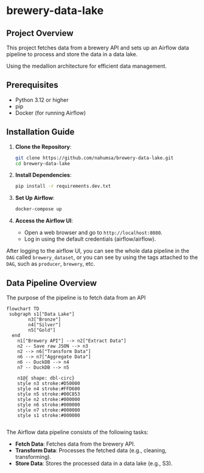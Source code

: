 # brewery-data-lake

## Project Overview

This project fetches data from a brewery API and sets up an Airflow data pipeline to process and store the data in a data lake.

Using the medallion architecture for efficient data management.

## Prerequisites

- Python 3.12 or higher
- pip
- Docker (for running Airflow)

## Installation Guide

1. **Clone the Repository**:

   ```bash
   git clone https://github.com/nahumsa/brewery-data-lake.git
   cd brewery-data-lake
   ```

2. **Install Dependencies**:

   ```bash
   pip install -r requirements.dev.txt
   ```

3. **Set Up Airflow**:

   ```bash
   docker-compose up
   ```

3. **Access the Airflow UI**:
   - Open a web browser and go to `http://localhost:8080`.
   - Log in using the default credentials (airflow/airflow).

After logging to the airflow UI, you can see the whole data pipeline in the `DAG` called `brewery_dataset`,
or you can see by using the tags attached to the `DAG`, such as `producer`, `brewery`, etc.

## Data Pipeline Overview

The purpose of the pipeline is to fetch data from an API

```mermaid
flowchart TD
 subgraph s1["Data Lake"]
        n3["Bronze"]
        n4["Silver"]
        n5["Gold"]
  end
    n1["Brewery API"] --> n2["Extract Data"]
    n2 -- Save raw JSON --> n3
    n2 --> n6["Transform Data"]
    n6 --> n7["Aggregate Data"]
    n6 -- DuckDB --> n4
    n7 -- DuckDB --> n5

    n1@{ shape: dbl-circ}
    style n3 stroke:#D50000
    style n4 stroke:#FFD600
    style n5 stroke:#00C853
    style n2 stroke:#000000
    style n6 stroke:#000000
    style n7 stroke:#000000
    style s1 stroke:#000000


```

The Airflow data pipeline consists of the following tasks:

- **Fetch Data**: Fetches data from the brewery API.
- **Transform Data**: Processes the fetched data (e.g., cleaning, transforming).
- **Store Data**: Stores the processed data in a data lake (e.g., S3).

